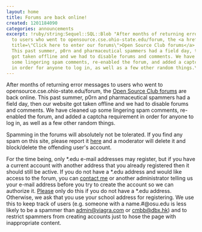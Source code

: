 ```yaml
---
layout: home
title: Forums are back online!
created: 1201184090
categories: announcements
excerpt: !ruby/string:Sequel::SQL::Blob "After months of returning error messages
  to users who went to opensource.cse.ohio-state.edu/forum, the <a href=\"http://opensource.cse.ohio-state.edu/forum\"
  title=\"Click here to enter our forums\">Open Source Club forums</a> are back online.
  This past summer, p0rn and pharmaceutical spammers had a field day, then our website
  got taken offline and we had to disable forums and comments. We have cleaned up
  some lingering spam comments, re-enabled the forum, and added a captcha requirement
  in order for anyone to log in, as well as a few other random things.\r\n\r"
---
```

After months of returning error messages to users who went to opensource.cse.ohio-state.edu/forum, the <a href="http://opensource.cse.ohio-state.edu/forum" title="Click here to enter our forums">Open Source Club forums</a> are back online. This past summer, p0rn and pharmaceutical spammers had a field day, then our website got taken offline and we had to disable forums and comments. We have cleaned up some lingering spam comments, re-enabled the forum, and added a captcha requirement in order for anyone to log in, as well as a few other random things.

Spamming in the forums will absolutely not be tolerated. If you find any spam on this site, please report it <a href="http://opensource.cse.ohio-state.edu/forum/21">here</a> and a moderator will delete it and block/delete the offending user's account.

For the time being, only *.edu e-mail addresses may register, but if you have a current account with another address that you already registered then it should still be active. If you do not have a *.edu address and would like access to the forum, you can <a href="http://opensource.cse.ohio-state.edu/contact" title="Contact us">contact me</a> or another administrator telling us your e-mail address before you try to create the account so we can authorize it. <u>Please</u> only do this if you do not have a *.edu address. Otherwise, we ask that you use your school address for registering. We use this to keep track of users (e.g. someone with a name.#@osu.edu is less likely to be a spammer than admin@viagra.com or cmbb@dbx.hk) and to restrict spammers from creating accounts just to hose the page with inappropriate content.
